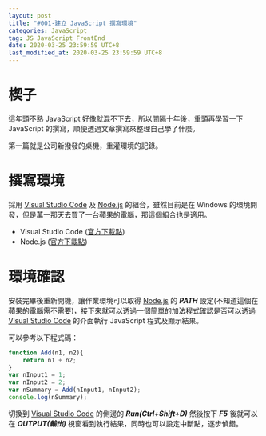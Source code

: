 ```yaml
---
layout: post
title: "#001-建立 JavaScript 撰寫環境"
categories: JavaScript
tag: JS JavaScript FrontEnd
date: 2020-03-25 23:59:59 UTC+8 
last_modified_at: 2020-03-25 23:59:59 UTC+8 
---
```

# 楔子
這年頭不熟 JavaScript 好像就混不下去，所以間隔十年後，重頭再學習一下 JavaScript 的撰寫，順便透過文章撰寫來整理自己學了什麼。  

第一篇就是公司新撥發的桌機，重灌環境的記錄。

# 撰寫環境
採用 [Visual Studio Code][VSCode] 及 [Node.js][Node] 的組合，雖然目前是在 Windows 的環境開發，但是萬一那天去買了一台蘋果的電腦，那這個組合也是適用。

* Visual Studio Code ([官方下載點][VSCode])
* Node.js ([官方下載點][Node])

# 環境確認
安裝完畢後重新開機，讓作業環境可以取得 [Node.js][Node] 的 ***PATH*** 設定(不知道這個在蘋果的電腦需不需要)，接下來就可以透過一個簡單的加法程式確認是否可以透過 [Visual Studio Code][VSCode] 的介面執行 JavaScript 程式及顯示結果。 

可以參考以下程式碼：

```JavaScript
function Add(n1, n2){
    return n1 + n2;
}
var nInput1 = 1;
var nInput2 = 2;
var nSummary = Add(nInput1, nInput2);
console.log(nSummary);
```

切換到 [Visual Studio Code][VSCode] 的側邊的 ***Run(Ctrl+Shift+D)*** 然後按下 ***F5*** 後就可以在 ***OUTPUT(輸出)*** 視窗看到執行結果，同時也可以設定中斷點，逐步偵錯。

[VSCode]:https://code.visualstudio.com/
[Node]:https://nodejs.org/en/download/

